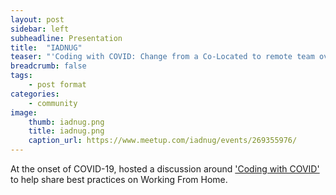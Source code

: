 ```yaml
---
layout: post
sidebar: left
subheadline: Presentation
title:  "IADNUG"
teaser: "'Coding with COVID: Change from a Co-Located to remote team overnight' discussion at Iowa .NET User Group in Des Moines, IA"
breadcrumb: false
tags:
    - post format
categories:
    - community
image:
    thumb: iadnug.png
    title: iadnug.png
    caption_url: https://www.meetup.com/iadnug/events/269355976/
---
```

At the onset of COVID-19, hosted a discussion around <a href='https://www.meetup.com/iadnug/events/269355976/' target='new'>'Coding with COVID'</a> to help share best practices on Working From Home. 


